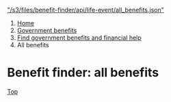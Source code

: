 ["/s3/files/benefit-finder/api/life-event/all\_benefits.json"](/s3/files/benefit-finder/api/life-event/all_benefits.json)

1. [Home](/)
2. [Government benefits](/benefits)
3. [Find government benefits and financial help](/benefit-finder)
4. All benefits

Benefit finder: all benefits
============================

[Top](#main-content)
